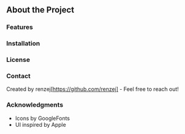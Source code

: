 ## About the Project
### Features
### Installation
### License
### Contact
Created by renzej[https://github.com/renzej] - Feel free to reach out!
### Acknowledgments
- Icons by GoogleFonts
- UI inspired by Apple
